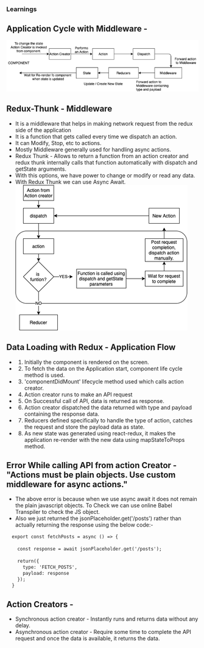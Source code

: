 ### Learnings

## Application Cycle with Middleware -

  ![React Redux Cycle](React-Redux-Cycle.png)

## Redux-Thunk - Middleware

  - It is a middleware that helps in making network request from the redux side of the application
  - It is a function that gets called every time we dispatch an action.
  - It can Modify, Stop, etc to actions.
  - Mostly Middleware generally used for handling async actions.
  - Redux Thunk - Allows to return a function from an action creator and redux thunk internally calls that function automatically with dispatch and getState arguments.
  - With this options, we have power to change or modify or read any data.
  - With Redux Thunk we can use Async Await.
  ![Redux Thunk](Redux-Thunk.png)

##  Data Loading with Redux - Application Flow

  - 1. Initially the component is rendered on the screen.
  - 2. To fetch the data on the Application start, component life cycle method is used.
  - 3. 'componentDidMount' lifecycle method used which calls action creator.
  - 4. Action creator runs to make an API request
  - 5. On Successful call of API, data is returned as response.
  - 6. Action creator dispatched the data returned with type and payload containing the response data.
  - 7. Reducers defined specifically to handle the type of action, catches the request and store the payload data as state.
  - 8. As new state was generated using react-redux, it makes the application re-render with the new data using mapStateToProps method.

## Error While calling API from action Creator - "Actions must be plain objects. Use custom middleware for async actions."

  - The above error is because when we use async await it does not remain the plain javascript objects. To Check we can use online Babel Transpiler to check the JS object.
  - Also we just returned the jsonPlaceholder.get('/posts') rather than actually returning the response using the below code:-

  ```
    export const fetchPosts = async () => {

      const response = await jsonPlaceholder.get('/posts');

      return({
        type: 'FETCH_POSTS',
        payload: response
      });
    }

  ```

## Action Creators -

  - Synchronous action creator - Instantly runs and returns data without any delay.
  - Asynchronous action creator - Require some time to complete the API request and once the data is available, it returns the data.
